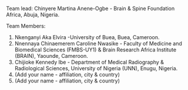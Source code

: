 Team lead: Chinyere Martina Anene-Ogbe - Brain & Spine Foundation Africa, Abuja, Nigeria.

Team Members:
1. Nkenganyi Aka Elvira -University of Buea, Buea, Cameroon.
2. Nnennaya Chinaemerem Caroline Nwasike - Faculty of Medicine and Biomedical Sciences (FMBS-UY1) & Brain Research Africa Institute (BRAIN), Yaounde, Cameroon.
3. Chijioke Kennedy Ibe - Department of Medical Radiography & Radiological Sciences, University of Nigeria (UNN), Enugu, Nigeria.
4. (Add your name - affiliation, city & country)
5. (Add your name - affiliation, city & country)
